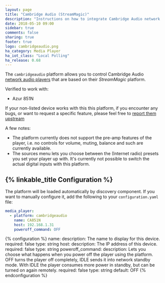 ```yaml
---
layout: page
title: "Cambridge Audio (StreamMagic)"
description: "Instructions on how to integrate Cambridge Audio network audio players (using their StreamMagic platform) into Home Assistant."
date: 2018-05-10 09:00
sidebar: true
comments: false
sharing: true
footer: true
logo: cambridgeaudio.png
ha_category: Media Player
ha_iot_class: "Local Polling"
ha_release: 0.68
---
```


The `cambridgeaudio` platform allows you to control Cambridge Audio [network audio players](https://www.cambridgeaudio.com/usa/en/products/hi-fi/network-players) that are based on their _StreamMagic_ platform.

Verified to work with:

- Azur 851N

If your non-listed device works with this this platform, if you encounter any bugs, or want to request a specific feature, please feel free to [report them upstream](https://github.com/sebk-666/stream_magic)

A few notes:

- The platform currently does not support the pre-amp features of the player, i.e. no controls for volume, muting, balance and such are currently available.
- The sources menu lets you choose between the (Internet radio) presets you set your player up with. It's currently not possible to switch the actual digital inputs with this platform.


## {% linkable_title Configuration %}

The platform will be loaded automatically by discovery component. If you want to manually configure it, add the following to your `configuration.yaml` file:

```yaml
media_player:
  - platform: cambridgeaudio
    name: CA851N
    host: 192.168.1.31
    poweroff_command: OFF
```

{% configuration %}
name:
  description: The name to display for this device.
  required: false
  type: string
host:
  description: The IP address of this device.
  required: false
  type: string
poweroff_command:
  description: Lets you choose what happens when you power off the player using the platform. OFF turns the player off completely, IDLE sends it into network standby mode. With IDLE the player consumes more power in standby, but can be turned on again remotely.
  required: false
  type: string
  default: OFF
{% endconfiguration %}

